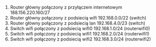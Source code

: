 1. Router główny połączony z przyłączem internetowym 188.156.220.160/27 
2. Router główny połączony z podsiecią wifi 192.168.0.0/22 (switch)
3. Router główny połączony z podsiecią lan 192.168.4.0/23 (switch)
4. Switch wifi połączony z podsiecią wifi0 192.168.1.0/24 (routerwifi0)
5. Switch wifi połączony z podsiecią wifi1 192.168.2.0/24 (routerwifi1)
6. Switch wifi połączony z podsiecią wifi2 192.168.3.0/24 (routerwifi2)
